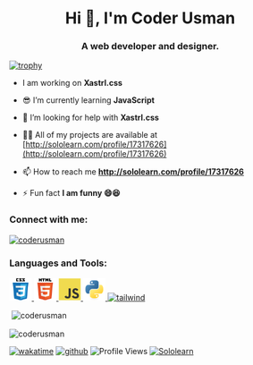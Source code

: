<h1 align="center">Hi 👋, I'm Coder Usman</h1>
<h3 align="center">A web developer and designer.</h3>

[![trophy](https://github-profile-trophy.vercel.app/?username=coderusman&theme=onedark)](https://github.com/coderusman/github-profile-trophy)
- I am working on **Xastrl.css**

- 😎 I’m currently learning **JavaScript**

- 🤝 I’m looking for help with **Xastrl.css**

- 👨‍💻 All of my projects are available at [http://sololearn.com/profile/17317626](http://sololearn.com/profile/17317626)

- 📫 How to reach me **http://sololearn.com/profile/17317626**

- ⚡ Fun fact **I am funny 😄😆**

<h3 align="left">Connect with me:</h3>
<p align="left">
<a href="https://dev.to/coderusman" target="blank"><img align="center" src="https://raw.githubusercontent.com/rahuldkjain/github-profile-readme-generator/master/src/images/icons/Social/devto.svg" alt="coderusman" height="30" width="40" /></a>
</p>

<h3 align="left">Languages and Tools:</h3>
<p align="left"> <a href="https://www.w3schools.com/css/" target="_blank" rel="noreferrer"> <img src="https://raw.githubusercontent.com/devicons/devicon/master/icons/css3/css3-original-wordmark.svg" alt="css3" width="40" height="40"/> </a> <a href="https://www.w3.org/html/" target="_blank" rel="noreferrer"> <img src="https://raw.githubusercontent.com/devicons/devicon/master/icons/html5/html5-original-wordmark.svg" alt="html5" width="40" height="40"/> </a> <a href="https://developer.mozilla.org/en-US/docs/Web/JavaScript" target="_blank" rel="noreferrer"> <img src="https://raw.githubusercontent.com/devicons/devicon/master/icons/javascript/javascript-original.svg" alt="javascript" width="40" height="40"/> </a> <a href="https://www.python.org" target="_blank" rel="noreferrer"> <img src="https://raw.githubusercontent.com/devicons/devicon/master/icons/python/python-original.svg" alt="python" width="40" height="40"/> </a> <a href="https://tailwindcss.com/" target="_blank" rel="noreferrer"> <img src="https://www.vectorlogo.zone/logos/tailwindcss/tailwindcss-icon.svg" alt="tailwind" width="40" height="40"/> </a> </p>

<p>&nbsp;<img align="center" src="https://github-readme-stats.vercel.app/api?username=coderusman&show_icons=true&locale=en" alt="coderusman" /></p>

<p><img align="center" src="https://github-readme-streak-stats.herokuapp.com/?user=coderusman&" alt="coderusman" /></p>


[![wakatime](https://wakatime.com/badge/user/7feef675-b111-4e09-bd57-ee1088ecd8ba.svg?style=for-the-badge)](https://wakatime.com/@7feef675-b111-4e09-bd57-ee1088ecd8ba)
[![github](https://img.shields.io/github/followers/CoderUsman?logo=github&style=for-the-badge)](https://github.com/CoderUsman?tab=followers)
![Profile Views](https://komarev.com/ghpvc/?username=CoderUsman&label=Profile%20views&color=0e75b6&style=for-the-badge)
[![Sololearn](https://img.shields.io/badge/-Sololearn-gray?logo=sololearn&logoWidth=10&logoColor=white&style=for-the-badge)](https://sololearn.com/profile/17317626)
